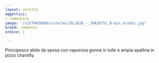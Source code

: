 ```yaml
---
layout: vestito
aggettivi:
- romantico
image: "/v1570636808/viterbo/JOL1628_-_JOA20751_B-min_ecvdxz.jpg"
brand: romantic
ordine: 1

---
```

Principesco abito da sposa con vaporosa gonna in tulle e ampia spallina in pizzo chantilly.